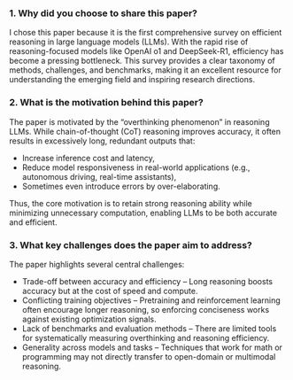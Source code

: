 ### 1. Why did you choose to share this paper?

I chose this paper because it is the first comprehensive survey on efficient reasoning in large language models (LLMs). With the rapid rise of reasoning-focused models like OpenAI o1 and DeepSeek-R1, efficiency has become a pressing bottleneck. This survey provides a clear taxonomy of methods, challenges, and benchmarks, making it an excellent resource for understanding the emerging field and inspiring research directions.

### 2. What is the motivation behind this paper?

The paper is motivated by the “overthinking phenomenon” in reasoning LLMs. While chain-of-thought (CoT) reasoning improves accuracy, it often results in excessively long, redundant outputs that:
+ Increase inference cost and latency,
+ Reduce model responsiveness in real-world applications (e.g., autonomous driving, real-time assistants),
+ Sometimes even introduce errors by over-elaborating.

Thus, the core motivation is to retain strong reasoning ability while minimizing unnecessary computation, enabling LLMs to be both accurate and efficient.

### 3. What key challenges does the paper aim to address?

The paper highlights several central challenges:
+ Trade-off between accuracy and efficiency – Long reasoning boosts accuracy but at the cost of speed and compute.
+ Conflicting training objectives – Pretraining and reinforcement learning often encourage longer reasoning, so enforcing conciseness works against existing optimization signals.
+ Lack of benchmarks and evaluation methods – There are limited tools for systematically measuring overthinking and reasoning efficiency.
+ Generality across models and tasks – Techniques that work for math or programming may not directly transfer to open-domain or multimodal reasoning.

